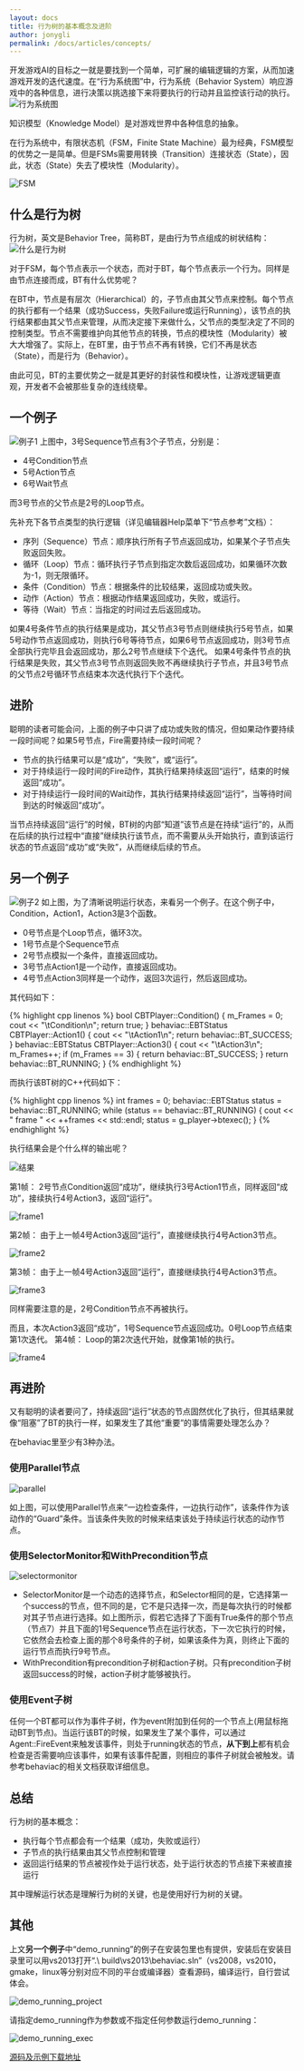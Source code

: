 ```yaml
---
layout: docs
title: 行为树的基本概念及进阶
author: jonygli
permalink: /docs/articles/concepts/
---
```


开发游戏AI的目标之一就是要找到一个简单，可扩展的编辑逻辑的方案，从而加速游戏开发的迭代速度。在“行为系统图”中，行为系统（Behavior System）响应游戏中的各种信息，进行决策以挑选接下来将要执行的行动并且监控该行动的执行。
![行为系统图]({{site.baseurl}}/img/concepts/architecture.png)

知识模型（Knowledge Model）是对游戏世界中各种信息的抽象。

在行为系统中，有限状态机（FSM，Finite State Machine）最为经典，FSM模型的优势之一是简单。但是FSMs需要用转换（Transition）连接状态（State），因此，状态（State）失去了模块性（Modularity）。

![FSM]({{site.baseurl}}/img/concepts/fsm.png)

## 什么是行为树 ##
行为树，英文是Behavior Tree，简称BT，是由行为节点组成的树状结构：
![什么是行为树]({{site.baseurl}}/img/concepts/whatisbt.png)

对于FSM，每个节点表示一个状态，而对于BT，每个节点表示一个行为。同样是由节点连接而成，BT有什么优势呢？

在BT中，节点是有层次（Hierarchical）的，子节点由其父节点来控制。每个节点的执行都有一个结果（成功Success，失败Failure或运行Running），该节点的执行结果都由其父节点来管理，从而决定接下来做什么，父节点的类型决定了不同的控制类型。节点不需要维护向其他节点的转换，节点的模块性（Modularity）被大大增强了。实际上，在BT里，由于节点不再有转换，它们不再是状态（State），而是行为（Behavior）。

由此可见，BT的主要优势之一就是其更好的封装性和模块性，让游戏逻辑更直观，开发者不会被那些复杂的连线绕晕。
## 一个例子 ##
![例子1]({{site.baseurl}}/img/concepts/example1.png)
上图中，3号Sequence节点有3个子节点，分别是：
 - 4号Condition节点 
 - 5号Action节点 
 - 6号Wait节点

而3号节点的父节点是2号的Loop节点。

先补充下各节点类型的执行逻辑（详见编辑器Help菜单下“节点参考”文档）：

 - 序列（Sequence）节点：顺序执行所有子节点返回成功，如果某个子节点失败返回失败。
 - 循环（Loop）节点：循环执行子节点到指定次数后返回成功，如果循环次数为-1，则无限循环。
 - 条件（Condition）节点：根据条件的比较结果，返回成功或失败。
 - 	动作（Action）节点：根据动作结果返回成功，失败，或运行。
 - 等待（Wait）节点：当指定的时间过去后返回成功。

如果4号条件节点的执行结果是成功，其父节点3号节点则继续执行5号节点，如果5号动作节点返回成功，则执行6号等待节点，如果6号节点返回成功，则3号节点全部执行完毕且会返回成功，那么2号节点继续下个迭代。
如果4号条件节点的执行结果是失败，其父节点3号节点则返回失败不再继续执行子节点，并且3号节点的父节点2号循环节点结束本次迭代执行下个迭代。
## 进阶 ##
聪明的读者可能会问，上面的例子中只讲了成功或失败的情况，但如果动作要持续一段时间呢？如果5号节点，Fire需要持续一段时间呢？

 - 节点的执行结果可以是“成功”，“失败”，或“运行”。
 - 对于持续运行一段时间的Fire动作，其执行结果持续返回“运行”，结束的时候返回“成功”。
 - 对于持续运行一段时间的Wait动作，其执行结果持续返回“运行”，当等待时间到达的时候返回“成功”。

当节点持续返回“运行”的时候，BT树的内部“知道”该节点是在持续“运行”的，从而在后续的执行过程中“直接”继续执行该节点，而不需要从头开始执行，直到该运行状态的节点返回“成功”或“失败”，从而继续后续的节点。
## 另一个例子 ##
![例子2]({{site.baseurl}}/img/concepts/example2.png)
如上图，为了清晰说明运行状态，来看另一个例子。在这个例子中，Condition，Action1，Action3是3个函数。

 - 0号节点是个Loop节点，循环3次。
 - 1号节点是个Sequence节点
 - 2号节点模拟一个条件，直接返回成功。
 - 3号节点Action1是一个动作，直接返回成功。
 - 4号节点Action3同样是一个动作，返回3次运行，然后返回成功。

其代码如下：

{% highlight cpp linenos %}
bool CBTPlayer::Condition()
{
    m_Frames = 0;
    cout << "\tCondition\n";
    return true;
}
behaviac::EBTStatus CBTPlayer::Action1()
{
    cout << "\tAction1\n";
    return behaviac::BT_SUCCESS;
}
behaviac::EBTStatus CBTPlayer::Action3()
{
    cout << "\tAction3\n";
    m_Frames++;
    if (m_Frames == 3)
    {
        return behaviac::BT_SUCCESS;
    }
    return behaviac::BT_RUNNING;
}
{% endhighlight %}

而执行该BT树的C++代码如下：


{% highlight cpp linenos %}
    int frames = 0;
    behaviac::EBTStatus status = behaviac::BT_RUNNING;
    while (status == behaviac::BT_RUNNING)
    {
        cout << \" frame " << ++frames << std::endl;
        status = g_player->btexec();
    }
{% endhighlight %}

执行结果会是个什么样的输出呢？

![结果]({{site.baseurl}}/img/concepts/result.png)

第1帧：
2号节点Condition返回“成功”，继续执行3号Action1节点，同样返回“成功”，接续执行4号Action3，返回“运行”。

![frame1]({{site.baseurl}}/img/concepts/frame1.png)

第2帧：
由于上一帧4号Action3返回“运行”，直接继续执行4号Action3节点。

![frame2]({{site.baseurl}}/img/concepts/frame2.png)

第3帧：
由于上一帧4号Action3返回“运行”，直接继续执行4号Action3节点。

![frame3]({{site.baseurl}}/img/concepts/frame3.png)

同样需要注意的是，2号Condition节点不再被执行。

而且，本次Action3返回“成功”，1号Sequence节点返回成功。0号Loop节点结束第1次迭代。
第4帧：
Loop的第2次迭代开始，就像第1帧的执行。

![frame4]({{site.baseurl}}/img/concepts/frame4.png)

## 再进阶 ##
又有聪明的读者要问了，持续返回“运行”状态的节点固然优化了执行，但其结果就像“阻塞”了BT的执行一样，如果发生了其他“重要”的事情需要处理怎么办？

在behaviac里至少有3种办法。
### 使用Parallel节点 ###

![parallel]({{site.baseurl}}/img/concepts/parallel.png)

如上图，可以使用Parallel节点来“一边检查条件，一边执行动作”，该条件作为该动作的“Guard”条件。当该条件失败的时候来结束该处于持续运行状态的动作节点。
### 使用SelectorMonitor和WithPrecondition节点 ###

![selectormonitor]({{site.baseurl}}/img/concepts/selectormonitor.png)

 - SelectorMonitor是一个动态的选择节点，和Selector相同的是，它选择第一个success的节点，但不同的是，它不是只选择一次，而是每次执行的时候都对其子节点进行选择。如上图所示，假若它选择了下面有True条件的那个节点（节点7）并且下面的1号Sequence节点在运行状态，下一次它执行的时候，它依然会去检查上面的那个8号条件的子树，如果该条件为真，则终止下面的运行节点而执行9号节点。
 - WithPrecondition有precondition子树和action子树。只有precondition子树返回success的时候，action子树才能够被执行。
 
### 使用Event子树 ###

任何一个BT都可以作为事件子树，作为event附加到任何的一个节点上(用鼠标拖动BT到节点)。当运行该BT的时候，如果发生了某个事件，可以通过Agent::FireEvent来触发该事件，则处于running状态的节点，**从下到上**都有机会检查是否需要响应该事件，如果有该事件配置，则相应的事件子树就会被触发。请参考behaviac的相关文档获取详细信息。

## 总结 ##
行为树的基本概念：

 - 执行每个节点都会有一个结果（成功，失败或运行）
 - 子节点的执行结果由其父节点控制和管理
 - 返回运行结果的节点被视作处于运行状态，处于运行状态的节点接下来被直接运行

其中理解运行状态是理解行为树的关键，也是使用好行为树的关键。

## 其他 ##

上文**另一个例子**中“demo_running”的例子在安装包里也有提供，安装后在安装目录里可以用vs2013打开“.\ build\vs2013\behaviac.sln”（vs2008，vs2010，gmake，linux等分别对应不同的平台或编译器）查看源码，编译运行，自行尝试体会。

![demo_running_project]({{site.baseurl}}/img/concepts/demo_running_project.png)

请指定demo_running作为参数或不指定任何参数运行demo_running：

![demo_running_exec]({{site.baseurl}}/img/concepts/demo_running_exec.jpg)

[源码及示例下载地址](https://github.com/TencentOpen/behaviac)
